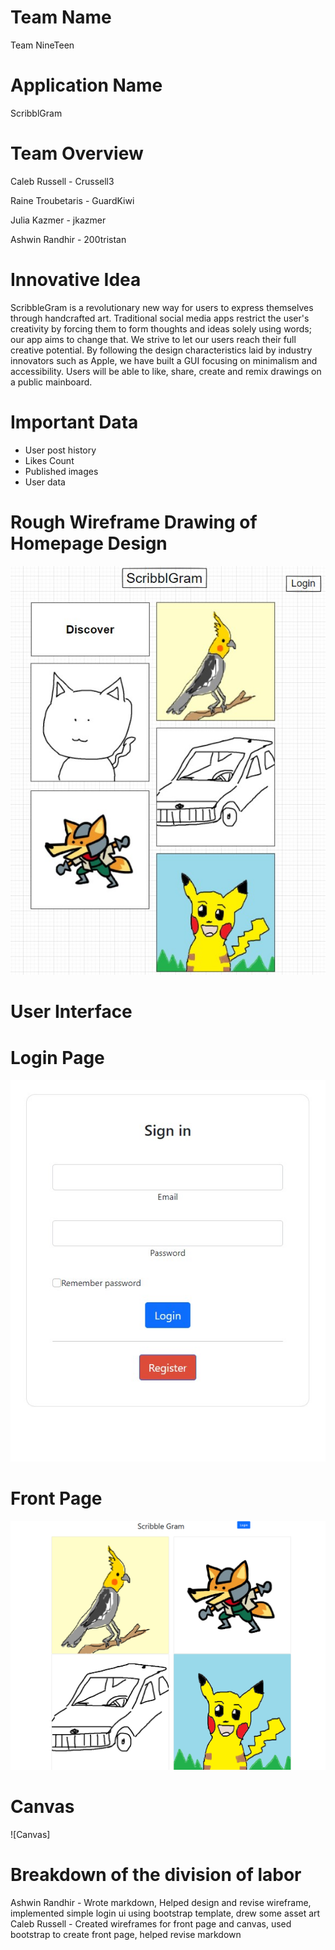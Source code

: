 ﻿# Team Name
Team NineTeen
# Application Name
ScribblGram
# Team Overview
Caleb Russell - Crussell3

Raine Troubetaris - GuardKiwi

Julia Kazmer - jkazmer

Ashwin Randhir - 200tristan
# Innovative Idea
ScribbleGram is a revolutionary new way for users to express themselves through handcrafted art. Traditional social media apps restrict the user's creativity by forcing them to form thoughts and ideas solely using words; our app aims to change that. We strive to let our users reach their full creative potential. By following the design characteristics laid by industry innovators such as Apple, we have built a GUI focusing on minimalism and accessibility. Users will be able to like, share, create and remix drawings on a public mainboard.

# Important Data
- User post history
- Likes Count
- Published images
- User data

# Rough Wireframe Drawing of Homepage Design
![ScribblGram Feed](https://github.com/200tristan/cs326-final-nineteen/blob/ebf703fd811323e732e2fad7116b5b666dedae17/src/demoAssets/scrib.jpg)

# User Interface

# Login Page
![Login Page](https://github.com/200tristan/cs326-final-nineteen/blob/bc049a5ef61ade93b6d19d87a569ca6236eff3e4/src/demoAssets/login.jpg)

# Front Page
![Front Page](https://github.com/200tristan/cs326-final-nineteen/blob/d01269eff364435fe98f613b5581419ab6bb12f8/src/demoAssets/frontpage.png)

# Canvas
![Canvas]

# Breakdown of the division of labor
Ashwin Randhir - Wrote markdown, Helped design and revise wireframe, implemented simple login ui using bootstrap template, drew some asset art
Caleb Russell - Created wireframes for front page and canvas, used bootstrap to create front page, helped revise markdown 